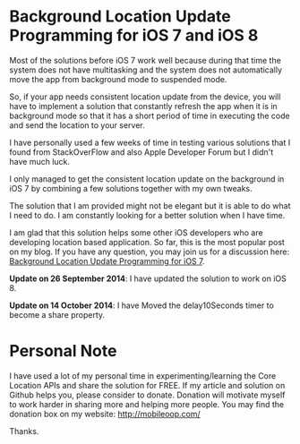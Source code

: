 Background Location Update Programming for iOS 7 and iOS 8
==============

Most of the solutions before iOS 7 work well because during that time the system does not 
have multitasking and the system does not automatically move the app from background mode 
to suspended mode.

So, if your app needs consistent location update from the device, you will have to 
implement a solution that constantly refresh the app when it is in background mode so that 
it has a short period of time in executing the code and send the location to your server.

I have personally used a few weeks of time in testing various solutions that I found from 
StackOverFlow and also Apple Developer Forum but I didn't have much luck. 

I only managed to get the consistent location update on the background in iOS 7 by 
combining a few solutions together with my own tweaks.

The solution that I am provided might not be elegant but it is able to do what I need to
do. I am constantly looking for a better solution when I have time. 

I am glad that this solution helps some other iOS developers who are developing location 
based application. So far, this is the most popular post on my blog. If you have any question, you may join us for a discussion here: [Background Location Update Programming for iOS 7](http://mobileoop.com/background-location-update-programming-for-ios-7 "Background Location Update Programming for iOS 7").

<strong>Update on 26 September 2014</strong>: I have updated the solution to work on iOS 8. 

<strong>Update on 14 October 2014</strong>: I have Moved the delay10Seconds timer to become a share property. 

Personal Note
==============
I have used a lot of my personal time in experimenting/learning the Core Location APIs and share the solution for FREE. If my article and solution on Github helps you, please consider to donate. Donation will motivate myself to work harder in sharing more and helping more people. You may find the donation box on my website: http://mobileoop.com/

Thanks.
